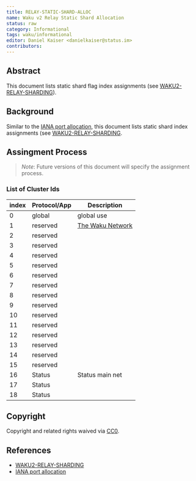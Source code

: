 ```yaml
---
title: RELAY-STATIC-SHARD-ALLOC
name: Waku v2 Relay Static Shard Allocation
status: raw
category: Informational
tags: waku/informational
editor: Daniel Kaiser <danielkaiser@status.im>
contributors:
---
```


## Abstract

This document lists static shard flag index assignments (see [WAKU2-RELAY-SHARDING](../standards/core/relay-sharding.md)).

## Background

Similar to the [IANA port allocation](https://www.iana.org/assignments/service-names-port-numbers/service-names-port-numbers.xhtml),
this document lists static shard index assignments (see [WAKU2-RELAY-SHARDING](../standards/core/relay-sharding.md).

## Assingment Process

> *Note*: Future versions of this document will specify the assignment process.

### List of Cluster Ids

|    index | Protocol/App | Description                         |
|    ---   | ---          | ---                                 |
|      0   |   global     | global use                          |
|      1   |   reserved   | [The Waku Network](https://rfc.vac.dev/spec/64/#network-shards)                                     |
|      2   |   reserved   |                                     |
|      3   |   reserved   |                                     |
|      4   |   reserved   |                                     |
|      5   |   reserved   |                                     |
|      6   |   reserved   |                                     |
|      7   |   reserved   |                                     |
|      8   |   reserved   |                                     |
|      9   |   reserved   |                                     |
|     10   |   reserved   |                                     |
|     11   |   reserved   |                                     |
|     12   |   reserved   |                                     |
|     13   |   reserved   |                                     |
|     14   |   reserved   |                                     |
|     15   |   reserved   |                                     |
|     16   |   Status     |  Status main net                    |
|     17   |   Status     |                                     |
|     18   |   Status     |                                     |


## Copyright

Copyright and related rights waived via [CC0](https://creativecommons.org/publicdomain/zero/1.0/).

## References

* [WAKU2-RELAY-SHARDING](../standards/core/relay-sharding.md)
* [IANA port allocation](https://www.iana.org/assignments/service-names-port-numbers/service-names-port-numbers.xhtml)
